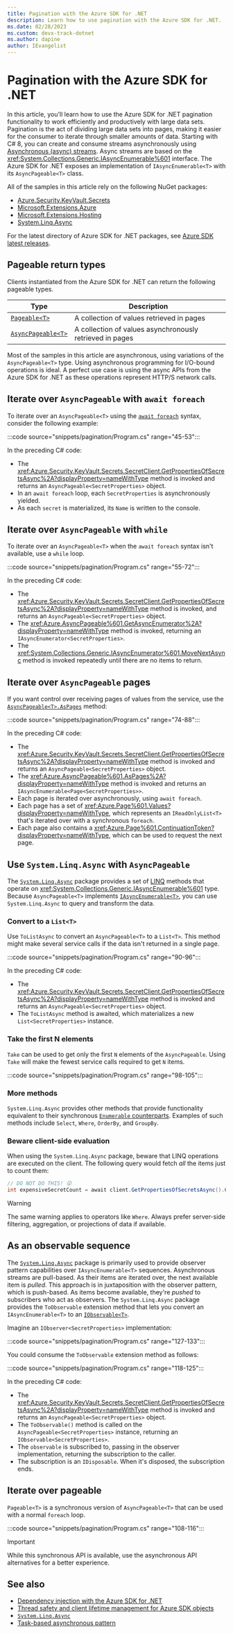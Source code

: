 ```yaml
---
title: Pagination with the Azure SDK for .NET
description: Learn how to use pagination with the Azure SDK for .NET.
ms.date: 02/28/2023
ms.custom: devx-track-dotnet
ms.author: dapine
author: IEvangelist
---
```


# Pagination with the Azure SDK for .NET

In this article, you'll learn how to use the Azure SDK for .NET pagination functionality to work efficiently and productively with large data sets. Pagination is the act of dividing large data sets into pages, making it easier for the consumer to iterate through smaller amounts of data. Starting with C# 8, you can create and consume streams asynchronously using [Asynchronous (async) streams](../../csharp/language-reference/statements/iteration-statements.md#await-foreach). Async streams are based on the <xref:System.Collections.Generic.IAsyncEnumerable%601> interface. The Azure SDK for .NET exposes an implementation of `IAsyncEnumerable<T>` with its `AsyncPageable<T>` class.

All of the samples in this article rely on the following NuGet packages:

- [Azure.Security.KeyVault.Secrets][azure-key-vault]
- [Microsoft.Extensions.Azure][ms-ext-azure]
- [Microsoft.Extensions.Hosting][ms-ext-hosting]
- [System.Linq.Async][system-linq-async]

[azure-key-vault]: https://www.nuget.org/packages/Azure.Security.KeyVault.Secrets
[ms-ext-azure]: https://www.nuget.org/packages/Microsoft.Extensions.Azure
[ms-ext-hosting]: https://www.nuget.org/packages/Microsoft.Extensions.Hosting
[system-linq-async]: https://www.nuget.org/packages/System.Linq.Async

For the latest directory of Azure SDK for .NET packages, see [Azure SDK latest releases](packages.md#all-libraries).

## Pageable return types

Clients instantiated from the Azure SDK for .NET can return the following pageable types.

| Type                                               | Description                                              |
|----------------------------------------------------|----------------------------------------------------------|
| [`Pageable<T>`](xref:Azure.Pageable%601)           | A collection of values retrieved in pages                |
| [`AsyncPageable<T>`](xref:Azure.AsyncPageable%601) | A collection of values asynchronously retrieved in pages |

Most of the samples in this article are asynchronous, using variations of the `AsyncPageable<T>` type. Using asynchronous programming for I/O-bound operations is ideal. A perfect use case is using the async APIs from the Azure SDK for .NET as these operations represent HTTP/S network calls.

## Iterate over `AsyncPageable` with `await foreach`

To iterate over an `AsyncPageable<T>` using the [`await foreach`](/dotnet/csharp/language-reference/proposals/csharp-8.0/async-streams#foreach) syntax, consider the following example:

:::code source="snippets/pagination/Program.cs" range="45-53":::

In the preceding C# code:

- The <xref:Azure.Security.KeyVault.Secrets.SecretClient.GetPropertiesOfSecretsAsync%2A?displayProperty=nameWithType> method is invoked and returns an `AsyncPageable<SecretProperties>` object.
- In an `await foreach` loop, each `SecretProperties` is asynchronously yielded.
- As each `secret` is materialized, its `Name` is written to the console.

## Iterate over `AsyncPageable` with `while`

To iterate over an `AsyncPageable<T>` when the `await foreach` syntax isn't available, use a `while` loop.

:::code source="snippets/pagination/Program.cs" range="55-72":::

In the preceding C# code:

- The <xref:Azure.Security.KeyVault.Secrets.SecretClient.GetPropertiesOfSecretsAsync%2A?displayProperty=nameWithType> method is invoked, and returns an `AsyncPageable<SecretProperties>` object.
- The <xref:Azure.AsyncPageable%601.GetAsyncEnumerator%2A?displayProperty=nameWithType> method is invoked, returning an `IAsyncEnumerator<SecretProperties>`.
- The <xref:System.Collections.Generic.IAsyncEnumerator%601.MoveNextAsync> method is invoked repeatedly until there are no items to return.

## Iterate over `AsyncPageable` pages

If you want control over receiving pages of values from the service, use the [`AsyncPageable<T>.AsPages`](xref:Azure.AsyncPageable%601.AsPages%2A) method:

:::code source="snippets/pagination/Program.cs" range="74-88":::

In the preceding C# code:

- The <xref:Azure.Security.KeyVault.Secrets.SecretClient.GetPropertiesOfSecretsAsync%2A?displayProperty=nameWithType> method is invoked and returns an `AsyncPageable<SecretProperties>` object.
- The <xref:Azure.AsyncPageable%601.AsPages%2A?displayProperty=nameWithType> method is invoked and returns an `IAsyncEnumerable<Page<SecretProperties>>`.
- Each page is iterated over asynchronously, using `await foreach`.
- Each page has a set of <xref:Azure.Page%601.Values?displayProperty=nameWithType>, which represents an `IReadOnlyList<T>` that's iterated over with a synchronous `foreach`.
- Each page also contains a <xref:Azure.Page%601.ContinuationToken?displayProperty=nameWithType>, which can be used to request the next page.

## Use `System.Linq.Async` with `AsyncPageable`

The [`System.Linq.Async`](https://www.nuget.org/packages/System.Linq.Async) package provides a set of [LINQ](../../standard/linq/index.md) methods that operate on <xref:System.Collections.Generic.IAsyncEnumerable%601> type. Because `AsyncPageable<T>` implements [`IAsyncEnumerable<T>`](xref:System.Collections.Generic.IAsyncEnumerable%601), you can use `System.Linq.Async` to query and transform the data.

### Convert to a `List<T>`

Use `ToListAsync` to convert an `AsyncPageable<T>` to a `List<T>`. This method might make several service calls if the data isn't returned in a single page.

:::code source="snippets/pagination/Program.cs" range="90-96":::

In the preceding C# code:

- The <xref:Azure.Security.KeyVault.Secrets.SecretClient.GetPropertiesOfSecretsAsync%2A?displayProperty=nameWithType> method is invoked and returns an `AsyncPageable<SecretProperties>` object.
- The `ToListAsync` method is awaited, which materializes a new `List<SecretProperties>` instance.

### Take the first N elements

`Take` can be used to get only the first `N` elements of the `AsyncPageable`. Using `Take` will make the fewest service calls required to get `N` items.

:::code source="snippets/pagination/Program.cs" range="98-105":::

### More methods

`System.Linq.Async` provides other methods that provide functionality equivalent to their synchronous [`Enumerable` counterparts](xref:System.Linq.Enumerable). Examples of such methods include `Select`, `Where`, `OrderBy`, and `GroupBy`.

### Beware client-side evaluation

When using the `System.Linq.Async` package, beware that LINQ operations are executed on the client. The following query would fetch *all* the items just to count them:

```csharp
// DO NOT DO THIS! 😲
int expensiveSecretCount = await client.GetPropertiesOfSecretsAsync().CountAsync();
```

> [!WARNING]
> The same warning applies to operators like `Where`. Always prefer server-side filtering, aggregation, or projections of data if available.

## As an observable sequence

The [`System.Linq.Async`](https://www.nuget.org/packages/System.Linq.Async) package is primarily used to provide observer pattern capabilities over `IAsyncEnumerable<T>` sequences. Asynchronous streams are pull-based. As their items are iterated over, the next available item is *pulled*. This approach is in juxtaposition with the observer pattern, which is push-based. As items become available, they're *pushed* to subscribers who act as observers. The `System.Linq.Async` package provides the `ToObservable` extension method that lets you convert an `IAsyncEnumerable<T>` to an [`IObservable<T>`](xref:System.IObservable%601).

Imagine an `IObserver<SecretProperties>` implementation:

:::code source="snippets/pagination/Program.cs" range="127-133":::

You could consume the `ToObservable` extension method as follows:

:::code source="snippets/pagination/Program.cs" range="118-125":::

In the preceding C# code:

- The <xref:Azure.Security.KeyVault.Secrets.SecretClient.GetPropertiesOfSecretsAsync%2A?displayProperty=nameWithType> method is invoked and returns an `AsyncPageable<SecretProperties>` object.
- The `ToObservable()` method is called on the `AsyncPageable<SecretProperties>` instance, returning an `IObservable<SecretProperties>`.
- The `observable` is subscribed to, passing in the observer implementation, returning the subscription to the caller.
- The subscription is an `IDisposable`. When it's disposed, the subscription ends.

## Iterate over pageable

`Pageable<T>` is a synchronous version of `AsyncPageable<T>` that can be used with a normal `foreach` loop.

:::code source="snippets/pagination/Program.cs" range="108-116":::

> [!IMPORTANT]
> While this synchronous API is available, use the asynchronous API alternatives for a better experience.

## See also

- [Dependency injection with the Azure SDK for .NET](dependency-injection.md)
- [Thread safety and client lifetime management for Azure SDK objects](thread-safety.md)
- [`System.Linq.Async`](https://www.nuget.org/packages/System.Linq.Async)
- [Task-based asynchronous pattern](../../standard/asynchronous-programming-patterns/task-based-asynchronous-pattern-tap.md)
